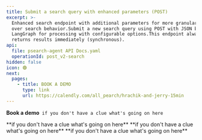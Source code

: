 ```yaml
---
title: Submit a search query with enhanced parameters (POST)
excerpt: >-
  Enhanced search endpoint with additional parameters for more granular control
  over search behavior.Submit a new search query using POST with JSON body. Uses
  LangGraph for processing with configurable options.This endpoint always
  returns results immediately (synchronous).
api:
  file: psearch-agent API Docs.yaml
  operationId: post_v2-search
hidden: false
icon: 🟢
next:
  pages:
    - title: BOOK A DEMO
      type: link
      url: https://calendly.com/all_pearch/hrachik-and-jerry-15min
---
```

<Anchor label="**Book a demo**" target="_blank" href="https://calendly.com/all_pearch/hrachik-and-jerry-15min">**Book a demo**</Anchor>` if you don't have a clue what's going on here`

<Cards columns={0}>
  <Card title="BOOK A DEMO" href="https://calendly.com/all_pearch/hrachik-and-jerry-15min" icon="fa-kiwi-bird" target="_blank">
    **if you don't have a clue what's going on here**
  </Card>
</Cards>

<Accordion title="BOOK A DEMO" icon="fa-info-circle">
  **if you don't have a clue what's going on here**
</Accordion>

<Callout icon="📘" theme="info">
  <Cards columns={0}>
    <Card title="BOOK A DEMO" href="https://calendly.com/all_pearch/hrachik-and-jerry-15min" icon="fa-kiwi-bird" target="_blank">
      **if you don't have a clue what's going on here**
    </Card>
  </Cards>
</Callout>